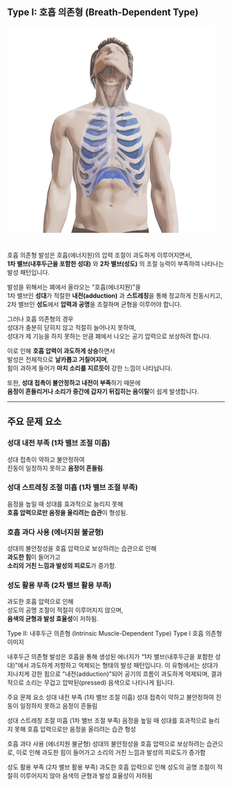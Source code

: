 
## Type I: 호흡 의존형 (Breath-Dependent Type)

<img src="T1_breath_dependent.png" alt="Type I 호흡 의존형 이미지" width="480" style="margin-bottom: 24px;" />

호흡 의존형 발성은 호흡(에너지원)의 압력 조절이 과도하게 이루어지면서,  
**1차 밸브(내후두근을 포함한 성대)** 와 **2차 밸브(성도)** 의 조절 능력이 부족하여 나타나는 발성 패턴입니다.

발성을 위해서는 폐에서 올라오는 "호흡(에너지원)"을  
1차 밸브인 **성대**가 적절한 **내전(adduction)** 과 **스트레칭**을 통해 정교하게 진동시키고,  
2차 밸브인 **성도**에서 **압력과 공명**을 조절하며 균형을 이루어야 합니다.

그러나 호흡 의존형의 경우  
성대가 충분히 닫히지 않고 적절히 늘어나지 못하여,  
성대가 제 기능을 하지 못하는 만큼 폐에서 나오는 공기 압력으로 보상하려 합니다.

이로 인해 **호흡 압력이 과도하게 상승**하면서  
발성은 전체적으로 **날카롭고 거칠어지며**,  
힘이 과하게 들어가 **마치 소리를 지르듯이** 강한 느낌이 나타납니다.  

또한, **성대 접촉이 불안정하고 내전이 부족**하기 때문에  
**음정이 흔들리거나 소리가 중간에 갑자기 뒤집히는 음이탈**이 쉽게 발생합니다.

---

## 주요 문제 요소

###  성대 내전 부족 (1차 밸브 조절 미흡)
성대 접촉이 약하고 불안정하여  
진동이 일정하지 못하고 **음정이 흔들림**.

###  성대 스트레칭 조절 미흡 (1차 밸브 조절 부족)
음정을 높일 때 성대를 효과적으로 늘리지 못해  
**호흡 압력으로만 음정을 올리려는 습관**이 형성됨.

###  호흡 과다 사용 (에너지원 불균형)
성대의 불안정성을 호흡 압력으로 보상하려는 습관으로 인해  
**과도한 힘**이 들어가고  
**소리의 거친 느낌과 발성의 피로도**가 증가함.

###  성도 활용 부족 (2차 밸브 활용 부족)
과도한 호흡 압력으로 인해  
성도의 공명 조절이 적절히 이루어지지 않으며,  
**음색의 균형과 발성 효율성**이 저하됨.


Type II: 내후두근 의존형 (Intrinsic Muscle-Dependent Type)
Type I 호흡 의존형 이미지

내후두근 의존형 발성은 호흡을 통해 생성된 에너지가 “1차 밸브(내후두근을 포함한 성대)”에서 과도하게 저항하고 억제되는 형태의 발성 패턴입니다.
이 유형에서는 성대가 지나치게 강한 힘으로 ”내전(adduction)”되어 공기의 흐름이 과도하게 억제되며, 결과적으로 소리는 무겁고 압박된(pressed) 음색으로 나타나게 됩니다.

주요 문제 요소
성대 내전 부족 (1차 밸브 조절 미흡)
 성대 접촉이 약하고 불안정하여
 진동이 일정하지 못하고 음정이 흔들림


성대 스트레칭 조절 미흡 (1차 밸브 조절 부족)
 음정을 높일 때 성대를 효과적으로 늘리지 못해 호흡 압력으로만 음정을 올리려는 습관 형성


호흡 과다 사용 (에너지원 불균형)
 성대의 불안정성을 호흡 압력으로 보상하려는 습관으로, 이로 인해 과도한 힘이 들어가고 소리의 거친 느낌과 발성의 피로도가 증가함


성도 활용 부족 (2차 밸브 활용 부족)
 과도한 호흡 압력으로 인해 성도의 공명 조절이 적절히 이루어지지 않아 음색의 균형과 발성 효율성이 저하됨
